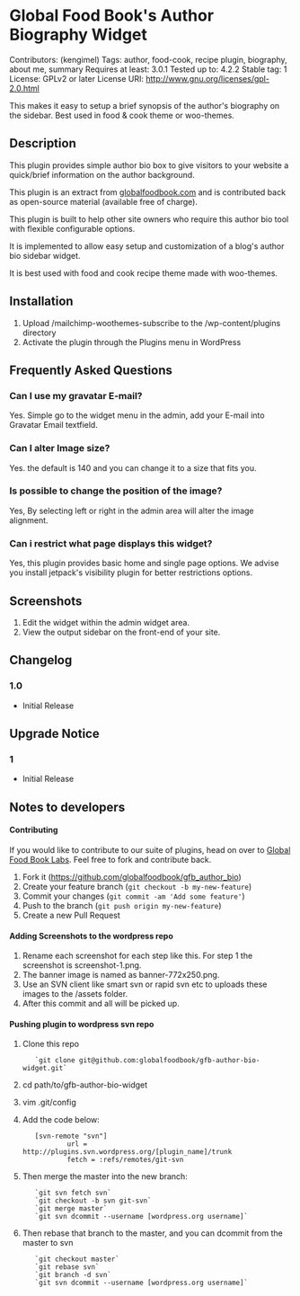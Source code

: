 # Global Food Book's Author Biography Widget

Contributors: (kengimel)
Tags: author, food-cook, recipe plugin, biography, about me, summary
Requires at least: 3.0.1
Tested up to: 4.2.2
Stable tag: 1
License: GPLv2 or later
License URI: http://www.gnu.org/licenses/gpl-2.0.html

This makes it easy to setup a brief synopsis of the author's biography on the sidebar. Best used in food & cook theme or woo-themes.

## Description
This plugin provides simple author bio box to give visitors to your website a quick/brief information on the author background.

This plugin is an extract from [globalfoodbook.com](http://globalfoodbook.com) and is contributed back as open-source material (available free of charge).

This plugin is built to help other site owners who require this author bio tool with flexible configurable options.

It is implemented to allow easy setup and customization of a blog's author bio sidebar widget.

It is best used with food and cook recipe theme made with woo-themes.

## Installation

1. Upload /mailchimp-woothemes-subscribe to the /wp-content/plugins directory
2. Activate the plugin through the Plugins menu in WordPress

## Frequently Asked Questions

### Can I use my gravatar E-mail?

Yes. Simple go to the widget menu in the admin, add your E-mail into Gravatar Email textfield.

### Can I alter Image size?

Yes. the default is 140 and you can change it to a size that fits you.

### Is possible to change the position of the image?

 Yes, By selecting left or right in the admin area will alter the image alignment.

### Can i restrict what page displays this widget?

 Yes, this plugin provides basic home and single page options. We advise you install jetpack's visibility plugin for better restrictions options.

## Screenshots

1. Edit the widget within the admin widget area.
2. View the output sidebar on the front-end of your site.

## Changelog

### 1.0
* Initial Release

## Upgrade Notice

### 1
* Initial Release

## Notes to developers

#### Contributing

If you would like to contribute to our suite of plugins, head on over to [Global Food Book Labs](https://github.com/globalfoodbook). Feel free to fork and contribute back.

1. Fork it (https://github.com/globalfoodbook/gfb_author_bio)
2. Create your feature branch (`git checkout -b my-new-feature`)
3. Commit your changes (`git commit -am 'Add some feature'`)
4. Push to the branch (`git push origin my-new-feature`)
5. Create a new Pull Request

#### Adding Screenshots to the wordpress repo

1. Rename each screenshot for each step like this. For step 1 the screenshot is screenshot-1.png.
2. The banner image is named as banner-772x250.png.
3. Use an SVN client like smart svn or rapid svn etc to uploads these images to the /assets folder.
4. After this commit and all will be picked up.

#### Pushing plugin to wordpress svn repo

1. Clone this repo

          `git clone git@github.com:globalfoodbook/gfb-author-bio-widget.git`

2. cd path/to/gfb-author-bio-widget
3. vim .git/config
4. Add the code below:

          [svn-remote "svn"]
                  url = http://plugins.svn.wordpress.org/[plugin_name]/trunk
                  fetch = :refs/remotes/git-svn

5. Then merge the master into the new branch:

          `git svn fetch svn`
          `git checkout -b svn git-svn`
          `git merge master`
          `git svn dcommit --username [wordpress.org username]`

6. Then rebase that branch to the master, and you can dcommit from the master to svn

          `git checkout master`
          `git rebase svn`
          `git branch -d svn`
          `git svn dcommit --username [wordpress.org username]`

